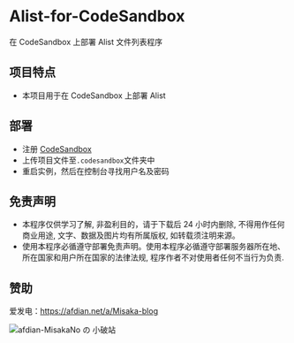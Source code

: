 # Alist-for-CodeSandbox

在 CodeSandbox 上部署 Alist 文件列表程序

## 项目特点

* 本项目用于在 CodeSandbox 上部署 Alist

## 部署

* 注册 [CodeSandbox](https://codesandbox.io/)
* 上传项目文件至`.codesandbox`文件夹中
* 重启实例，然后在控制台寻找用户名及密码

## 免责声明

* 本程序仅供学习了解, 非盈利目的，请于下载后 24 小时内删除, 不得用作任何商业用途, 文字、数据及图片均有所属版权, 如转载须注明来源。
* 使用本程序必循遵守部署免责声明。使用本程序必循遵守部署服务器所在地、所在国家和用户所在国家的法律法规, 程序作者不对使用者任何不当行为负责.

## 赞助

爱发电：https://afdian.net/a/Misaka-blog

![afdian-MisakaNo の 小破站](https://user-images.githubusercontent.com/122191366/211533469-351009fb-9ae8-4601-992a-abbf54665b68.jpg)
